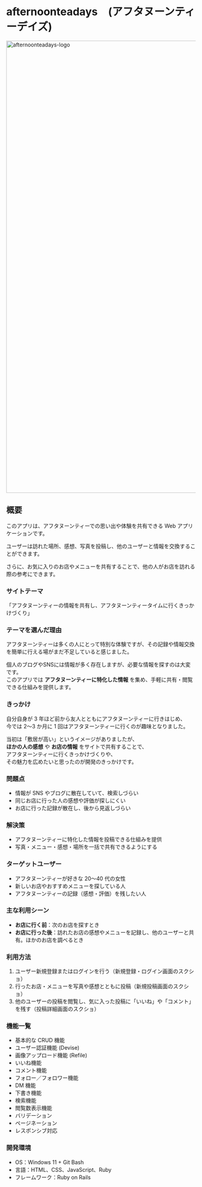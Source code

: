 # **afternoonteadays**　**(アフタヌーンティーデイズ)**

<img width="1200" height="1200" alt="afternoonteadays-logo" src="https://github.com/user-attachments/assets/014c05be-6d20-4784-a7cc-3c749cf6903a" />

## 概要

このアプリは、アフタヌーンティーでの思い出や体験を共有できる Web アプリケーションです。  

ユーザーは訪れた場所、感想、写真を投稿し、他のユーザーと情報を交換することができます。  

さらに、お気に入りのお店やメニューを共有することで、他の人がお店を訪れる際の参考にできます。

### サイトテーマ

「アフタヌーンティーの情報を共有し、アフタヌーンティータイムに行くきっかけづくり」

### テーマを選んだ理由 

アフタヌーンティーは多くの人にとって特別な体験ですが、その記録や情報交換を簡単に行える場がまだ不足していると感じました。  

個人のブログやSNSには情報が多く存在しますが、必要な情報を探すのは大変です。  
このアプリでは **アフタヌーンティーに特化した情報** を集め、手軽に共有・閲覧できる仕組みを提供します。

### きっかけ

自分自身が 3 年ほど前から友人とともにアフタヌーンティーに行きはじめ、  
今では 2〜3 か月に 1 回はアフタヌーンティーに行くのが趣味となりました。  

当初は「敷居が高い」というイメージがありましたが、  
**ほかの人の感想** や **お店の情報** をサイトで共有することで、  
アフタヌーンティーに行くきっかけづくりや、  
その魅力を広めたいと思ったのが開発のきっかけです。

### 問題点
- 情報が SNS やブログに散在していて、検索しづらい  
- 同じお店に行った人の感想や評価が探しにくい  
- お店に行った記録が散在し、後から見返しづらい  

### 解決策
- アフタヌーンティーに特化した情報を投稿できる仕組みを提供  
- 写真・メニュー・感想・場所を一括で共有できるようにする  

### ターゲットユーザー
- アフタヌーンティーが好きな 20〜40 代の女性  
- 新しいお店やおすすめメニューを探している人  
- アフタヌーンティーの記録（感想・評価）を残したい人  


### 主な利用シーン
- **お店に行く前**：次のお店を探すとき  
- **お店に行った後**：訪れたお店の感想やメニューを記録し、他のユーザーと共有。ほかのお店を調べるとき  

### 利用方法
1. ユーザー新規登録またはログインを行う（新規登録・ログイン画面のスクショ）  
2. 行ったお店・メニューを写真や感想とともに投稿（新規投稿画面のスクショ）  
3. 他のユーザーの投稿を閲覧し、気に入った投稿に「いいね」や「コメント」を残す（投稿詳細画面のスクショ）  

### 機能一覧
- 基本的な CRUD 機能  
- ユーザー認証機能 (Devise)  
- 画像アップロード機能 (Refile)  
- いいね機能  
- コメント機能  
- フォロー／フォロワー機能  
- DM 機能  
- 下書き機能  
- 検索機能  
- 閲覧数表示機能  
- バリデーション  
- ページネーション  
- レスポンシブ対応  

### 開発環境
- OS：Windows 11 + Git Bash  
- 言語：HTML、CSS、JavaScript、Ruby  
- フレームワーク：Ruby on Rails
